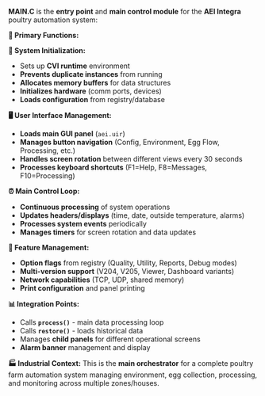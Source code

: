 **MAIN.C** is the **entry point** and **main control module** for the **AEI Integra** poultry automation system:

**🎯 Primary Functions:**

**🚀 System Initialization:**
- Sets up **CVI runtime** environment  
- **Prevents duplicate instances** from running
- **Allocates memory buffers** for data structures
- **Initializes hardware** (comm ports, devices)
- **Loads configuration** from registry/database

**🖥️ User Interface Management:**
- **Loads main GUI panel** (`aei.uir`)
- **Manages button navigation** (Config, Environment, Egg Flow, Processing, etc.)
- **Handles screen rotation** between different views every 30 seconds
- **Processes keyboard shortcuts** (F1=Help, F8=Messages, F10=Processing)

**⏰ Main Control Loop:**
- **Continuous processing** of system operations
- **Updates headers/displays** (time, date, outside temperature, alarms)  
- **Processes system events** periodically
- **Manages timers** for screen rotation and data updates

**🔧 Feature Management:**
- **Option flags** from registry (Quality, Utility, Reports, Debug modes)
- **Multi-version support** (V204, V205, Viewer, Dashboard variants)
- **Network capabilities** (TCP, UDP, shared memory)
- **Print configuration** and panel printing

**📊 Integration Points:**
- Calls **`process()`** - main data processing loop
- Calls **`restore()`** - loads historical data  
- Manages **child panels** for different operational screens
- **Alarm banner** management and display

**🏭 Industrial Context:**
This is the **main orchestrator** for a complete poultry farm automation system managing environment, egg collection, processing, and monitoring across multiple zones/houses.